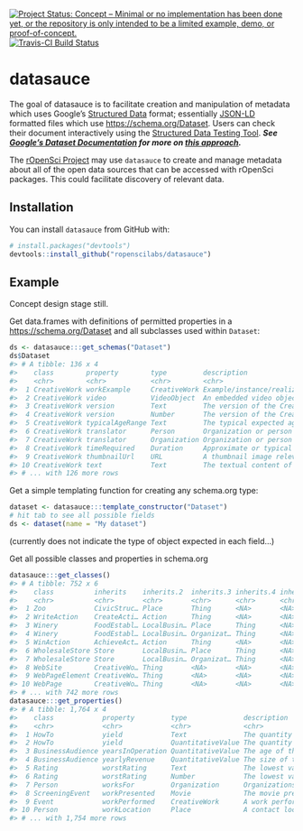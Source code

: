 
[![Project Status: Concept – Minimal or no implementation has been done
yet, or the repository is only intended to be a limited example, demo,
or
proof-of-concept.](https://img.shields.io/badge/repo%20status-concept-orange.svg)](http://www.repostatus.org/#concept)
[![Travis-CI Build
Status](https://travis-ci.org/ropenscilabs/datasauce.svg?branch=master)](https://travis-ci.org/ropenscilabs/datasauce)

<!-- README.md is generated from README.Rmd. Please edit that file -->

# datasauce

The goal of datasauce is to facilitate creation and manipulation of
metadata which uses Google’s [Structured
Data](https://developers.google.com/search/docs/guides/intro-structured-data)
format; essentially [JSON-LD](https://json-ld.org) formatted files which
use <https://schema.org/Dataset>. Users can check their document
interactively using the [Structured Data Testing
Tool](https://search.google.com/structured-data/testing-tool). ***See
[Google’s Dataset
Documentation](https://developers.google.com/search/docs/data-types/dataset)
for more on [this
approach](https://ai.googleblog.com/2017/01/facilitating-discovery-of-public.html).***

The [rOpenSci Project](https://ropensci.org) may use `datasauce` to
create and manage metadata about all of the open data sources that can
be accessed with rOpenSci packages. This could facilitate discovery of
relevant data.

## Installation

You can install `datasauce` from GitHub with:

``` r
# install.packages("devtools")
devtools::install_github("ropenscilabs/datasauce")
```

## Example

Concept design stage still.

Get data.frames with definitions of permitted properties in a
<https://schema.org/Dataset> and all subclasses used within `Dataset`:

``` r
ds <- datasauce:::get_schemas("Dataset")
ds$Dataset
#> # A tibble: 136 x 4
#>    class        property        type         description                  
#>    <chr>        <chr>           <chr>        <chr>                        
#>  1 CreativeWork workExample     CreativeWork Example/instance/realization…
#>  2 CreativeWork video           VideoObject  An embedded video object.    
#>  3 CreativeWork version         Text         The version of the CreativeW…
#>  4 CreativeWork version         Number       The version of the CreativeW…
#>  5 CreativeWork typicalAgeRange Text         The typical expected age ran…
#>  6 CreativeWork translator      Person       Organization or person who a…
#>  7 CreativeWork translator      Organization Organization or person who a…
#>  8 CreativeWork timeRequired    Duration     Approximate or typical time …
#>  9 CreativeWork thumbnailUrl    URL          A thumbnail image relevant t…
#> 10 CreativeWork text            Text         The textual content of this …
#> # ... with 126 more rows
```

Get a simple templating function for creating any schema.org type:

``` r
dataset <- datasauce:::template_constructor("Dataset")
# hit tab to see all possible fields
ds <- dataset(name = "My dataset")
```

(currently does not indicate the type of object expected in each field…)

Get all possible classes and properties in schema.org

``` r
datasauce:::get_classes()
#> # A tibble: 752 x 6
#>    class          inherits    inherits.2  inherits.3 inherits.4 inherits.5
#>    <chr>          <chr>       <chr>       <chr>      <chr>      <chr>     
#>  1 Zoo            CivicStruc… Place       Thing      <NA>       <NA>      
#>  2 WriteAction    CreateActi… Action      Thing      <NA>       <NA>      
#>  3 Winery         FoodEstabl… LocalBusin… Place      Thing      <NA>      
#>  4 Winery         FoodEstabl… LocalBusin… Organizat… Thing      <NA>      
#>  5 WinAction      AchieveAct… Action      Thing      <NA>       <NA>      
#>  6 WholesaleStore Store       LocalBusin… Place      Thing      <NA>      
#>  7 WholesaleStore Store       LocalBusin… Organizat… Thing      <NA>      
#>  8 WebSite        CreativeWo… Thing       <NA>       <NA>       <NA>      
#>  9 WebPageElement CreativeWo… Thing       <NA>       <NA>       <NA>      
#> 10 WebPage        CreativeWo… Thing       <NA>       <NA>       <NA>      
#> # ... with 742 more rows
datasauce:::get_properties()
#> # A tibble: 1,764 x 4
#>    class            property         type              description        
#>    <chr>            <chr>            <chr>             <chr>              
#>  1 HowTo            yield            Text              The quantity that …
#>  2 HowTo            yield            QuantitativeValue The quantity that …
#>  3 BusinessAudience yearsInOperation QuantitativeValue The age of the bus…
#>  4 BusinessAudience yearlyRevenue    QuantitativeValue The size of the bu…
#>  5 Rating           worstRating      Text              The lowest value a…
#>  6 Rating           worstRating      Number            The lowest value a…
#>  7 Person           worksFor         Organization      Organizations that…
#>  8 ScreeningEvent   workPresented    Movie             The movie presente…
#>  9 Event            workPerformed    CreativeWork      A work performed i…
#> 10 Person           workLocation     Place             A contact location…
#> # ... with 1,754 more rows
```
